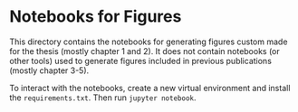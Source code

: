 # Notebooks for Figures
This directory contains the notebooks for generating figures custom made for the thesis (mostly chapter 1 and 2).
It does not contain notebooks (or other tools) used to generate figures included in previous publications (mostly chapter 3-5).

To interact with the notebooks, create a new virtual environment and install the `requirements.txt`.
Then run `jupyter notebook`.
